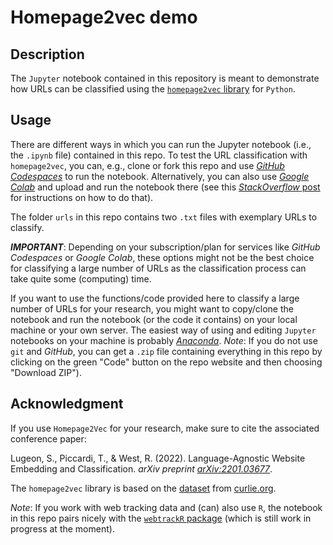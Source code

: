 # Homepage2vec demo

## Description

The `Jupyter` notebook contained in this repository is meant to demonstrate how URLs can be classified using the [`homepage2vec` library](https://github.com/epfl-dlab/homepage2vec) for `Python`.

## Usage

There are different ways in which you can run the Jupyter notebook (i.e., the `.ipynb` file) contained in this repo. To test the URL classification with `homepage2vec`, you can, e.g., clone or fork this repo and use [*GitHub Codespaces*](https://github.com/features/codespaces) to run the notebook. Alternatively, you can also use [*Google Colab*](https://colab.research.google.com/) and upload and run the notebook there (see this [*StackOverflow* post](https://stackoverflow.com/questions/48961866/how-to-run-a-downloaded-jupyter-notebook-on-google-colaboratory) for instructions on how to do that).

The folder `urls` in this repo contains two `.txt` files with exemplary URLs to classify.

***IMPORTANT***: Depending on your subscription/plan for services like *GitHub Codespaces* or *Google Colab*, these options might not be the best choice for classifying a large number of URLs as the classification process can take quite some (computing) time.

If you want to use the functions/code provided here to classify a large number of URLs for your research, you might want to copy/clone the notebook and run the notebook (or the code it contains) on your local machine or your own server. The easiest way of using and editing `Jupyter` notebooks on your machine is probably [*Anaconda*](https://www.anaconda.com/). *Note*: If you do not use `git` and *GitHub*, you can get a `.zip` file containing everything in this repo by clicking on the green "Code" button on the repo website and then choosing "Download ZIP").

## Acknowledgment

If you use `Homepage2Vec` for your research, make sure to cite the associated conference paper:

Lugeon, S., Piccardi, T., & West, R. (2022). Language-Agnostic Website Embedding and Classification. *arXiv preprint [arXiv:2201.03677](https://arxiv.org/pdf/2201.03677.pdf)*.

The `homepage2vec` library is based on the [dataset](https://figshare.com/articles/dataset/Curlie_Dataset_-_Language-agnostic_Website_Embedding_and_Classification/19406693) from [curlie.org](https://curlie.org/).

*Note*: If you work with web tracking data and (can) also use `R`, the notebook in this repo pairs nicely with the [`webtrackR` package](https://github.com/schochastics/webtrackR) (which is still work in progress at the moment).
